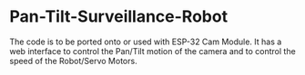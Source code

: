# Pan-Tilt-Surveillance-Robot
The code is to be ported onto or used with ESP-32 Cam Module.
It has a web interface to control the Pan/Tilt motion of the camera and to control the speed of the Robot/Servo Motors.
